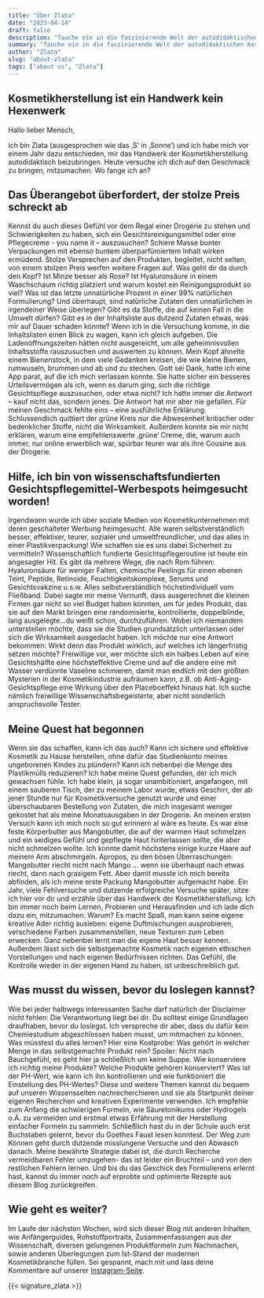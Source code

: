 ```yaml
---
title: "Über Zlata"
date: "2023-04-14"
draft: false
description: "Tauche ein in die faszinierende Welt der autodidaktischen Kosmetikherstellung und lasse dich von Zlatas inspirierendem Weg zur Herstellung hochwertiger und maßgeschneiderter Produkte begeistern."
summary: "Tauche ein in die faszinierende Welt der autodidaktischen Kosmetikherstellung und lasse dich von Zlatas inspirierendem Weg zur Herstellung hochwertiger und maßgeschneiderter Produkte begeistern."
author: "Zlata"
slug: "about-zlata"
tags: ["about us", "Zlata"]
---
```


## Kosmetikherstellung ist ein Handwerk kein Hexenwerk

Hallo lieber Mensch,

ich bin Zlata (ausgesprochen wie das ‚S‘ in ‚Sonne‘) und ich habe mich vor einem
Jahr dazu entschieden, mir das Handwerk
der Kosmetikherstellung autodidaktisch beizubringen. Heute versuche ich dich auf
den Geschmack zu bringen, mitzumachen.
Wo fange ich an?

## Das Überangebot überfordert, der stolze Preis schreckt ab

Kennst du auch dieses Gefühl vor dem Regal einer Drogerie zu stehen und
Schwierigkeiten zu haben, sich ein
Gesichtsreinigungsmittel oder eine Pflegecreme - you name it – auszusuchen?
Schiere Masse bunter Verpackungen mit ebenso
buntem überparfümiertem Inhalt wirken ermüdend. Stolze Versprechen auf den
Produkten, begleitet, nicht selten, von einem
stolzen Preis werfen weitere Fragen auf. Was geht dir da durch den Kopf? Ist
Minze besser als Rose? Ist Hyaluronsäure in
einem Waschschaum richtig platziert und warum kostet ein Reinigungsprodukt so
viel? Was ist das letzte unnatürliche
Prozent in einer 99% natürlichen Formulierung? Und überhaupt, sind natürliche
Zutaten den unnatürlichen in irgendeiner
Weise überlegen? Gibt es da Stoffe, die auf keinen Fall in die Umwelt dürfen?
Gibt es in der Inhaltsliste aus dutzend
Zutaten etwas, was mir auf Dauer schaden könnte? Wenn ich in die Versuchung
komme, in die Inhaltslisten einen Blick zu
wagen, kann ich gleich aufgeben. Die Ladenöffnungszeiten hätten nicht
ausgereicht, um alle geheimnisvollen Inhaltsstoffe
rauszusuchen und auswerten zu können. Mein Kopf ähnelte einem Bienenstock, in
dem viele Gedanken kreisen, die wie kleine
Bienen, rumwuseln, brummen und ab und zu stechen. Gott sei Dank, hatte ich eine
App parat, auf die ich mich verlassen
konnte. Sie hatte sicher ein besseres Urteilsvermögen als ich, wenn es darum
ging, sich die richtige Gesichtspflege
auszusuchen, oder etwa nicht? Ich hatte immer die Antwort – kauf nicht das,
sondern jenes. Die Antwort hat mir aber nie
gefallen. Für meinen Geschmack fehlte eins – eine ausführliche Erklärung.
Schlussendlich quittiert der grüne Kreis nur
die Abwesenheit kritischer oder bedenklicher Stoffe, nicht die Wirksamkeit.
Außerdem konnte sie mir nicht erklären,
warum eine empfehlenswerte ‚grüne‘ Creme, die, warum auch immer, nur online
erwerblich war, spürbar teurer war als ihre
Cousine aus der Drogerie.

## Hilfe, ich bin von wissenschaftsfundierten Gesichtspflegemittel-Werbespots heimgesucht worden!

Irgendwann wurde ich über soziale Medien von Kosmetikunternehmen mit deren
geschalteter Werbung heimgesucht. Alle waren
selbstverständlich besser, effektiver, teurer, sozialer und umweltfreundlicher,
und das alles in einer
Plastikverpackung! Wie schaffen sie es uns dabei Sicherheit zu vermitteln?
Wissenschaftlich fundierte Gesichtspflegeroutine ist heute ein angesagter Hit.
Es gibt da mehrere Wege, die nach Rom
führen: Hyaluronsäure für weniger Falten, chemische Peelings für einen ebenen
Teint, Peptide, Retinoide,
Feuchtigkeitskomplexe, Serums und Gesichtsvakzine u.s.w. Alles
selbstverständlich höchstindividuell vom Fließband. Dabei
sagte mir meine Vernunft, dass ausgerechnet die kleinen Firmen gar nicht so viel
Budget haben könnten, um für jedes
Produkt, das sie auf den Markt bringen eine randomisierte, kontrollierte,
doppelblinde, lang ausgelegte…du weißt schon,
durchzuführen. Wobei ich niemandem unterstellen möchte, dass sie die Studien
grundsätzlich unterlassen oder sich die
Wirksamkeit ausgedacht haben. Ich möchte nur eine Antwort bekommen: Wirkt denn
das Produkt wirklich, auf welches ich
längerfristig setzen möchte? Freiwillige vor, wer möchte sich ein halbes Leben
auf eine Gesichtshälfte eine
höchsteffektive Creme und auf die andere eine mit Wasser verdünnte Vaseline
schmieren, damit man endlich mit den größten
Mysterien in der Kosmetikindustrie aufräumen kann, z.B. ob
Anti-Aging-Gesichtspflege eine Wirkung über den Placeboeffekt
hinaus hat. Ich suche nämlich freiwillige Wissenschaftsbegeisterte, aber nicht
sonderlich anspruchsvolle Tester.

## Meine Quest hat begonnen

Wenn sie das schaffen, kann ich das auch? Kann ich sichere und effektive
Kosmetik zu Hause herstellen, ohne dafür das
Studienkonto meines ungeborenen Kindes zu plündern? Kann ich nebenbei die Menge
des Plastikmülls reduzieren? Ich habe
meine Quest gefunden, der ich mich gewachsen fühle. Ich habe klein, ja sogar
unambitioniert, angefangen, mit einem
sauberen Tisch, der zu meinem Labor wurde, etwas Geschirr, der ab jener Stunde
nur für Kosmetikversuche genutzt wurde
und einer überschaubaren Bestellung von Zutaten, die mich insgesamt weniger
gekostet hat als meine Monatsausgaben in der
Drogerie.
An meinen ersten Versuch kann ich mich noch so gut erinnern al wäre es heute. Es
war eine feste Körperbutter aus
Mangobutter, die auf der warmen Haut schmelzen und ein seidiges Gefühl und
gepflegte Haut hinterlassen sollte, die aber
nicht schmelzen wollte. Ich konnte damit höchstens einige kurze Haare auf meinem
Arm abschmirgeln. Apropos, zu den bösen
Überraschungen: Mangobutter riecht nicht nach Mango … wenn sie überhaupt nach
etwas riecht, dann nach grasigem Fett.
Aber damit musste ich mich bereits abfinden, als ich meine erste Packung
Mangobutter aufgemacht habe.
Ein Jahr, viele Fehlversuche und dutzende erfolgreiche Versuche später, sitze
ich hier vor dir und erzähle über das
Handwerk der Kosmetikherstellung. Ich bin immer noch beim Lernen, Probieren und
Herausfinden und ich lade dich dazu ein,
mitzumachen. Warum? Es macht Spaß, man kann seine eigene kreative Ader richtig
ausleben: eigene Duftmischungen
ausprobieren, verschiedene Farben zusammenstellen, neue Texturen zum Leben
erwecken. Ganz nebenbei lernt man die eigene
Haut besser kennen. Außerdem lässt sich die selbstgemachte Kosmetik nach eigenen
ethischen Vorstellungen und nach
eigenen Bedürfnissen richten. Das Gefühl, die Kontrolle wieder in der eigenen
Hand zu haben, ist unbeschreiblich gut.

## Was musst du wissen, bevor du loslegen kannst?

Wie bei jeder halbwegs interessanten Sache darf natürlich der Disclaimer nicht
fehlen: Die Verantwortung liegt bei dir.
Du solltest einige Grundlagen draufhaben, bevor du loslegst. Ich verspreche dir
aber, dass du dafür kein Chemiestudium
abgeschlossen haben musst, um mitmachen zu können.
Was müsstest du alles lernen? Hier eine Kostprobe: Was gehört in welcher Menge
in das selbstgemachte Produkt rein?
Spoiler: Nicht nach Bauchgefühl, es geht hier ja schließlich um keine Suppe.
Wie konserviere ich richtig meine Produkte?
Welche Produkte gehören konserviert?
Was ist der PH-Wert, wie kann ich ihn kontrollieren und wie funktioniert die
Einstellung des PH-Wertes?
Diese und weitere Themen kannst du bequem auf unseren Wissensseiten
nachrecherchieren und sie als Startpunkt deiner
eigenen Recherchen und kreativen Experimente verwenden.
Ich empfehle zum Anfang die schwierigen Formeln, wie Säuretonikums oder
Hydrogels o.Ä. zu vermeiden und erstmal etwas
Erfahrung mit der Herstellung einfacher Formeln zu sammeln. Schließlich hast du
in der Schule auch erst Buchstaben
gelernt, bevor du Goethes Faust lesen konntest. Der Weg zum Können geht durch
dutzende misslungene Versuche und den
Abwasch danach. Meine bewährte Strategie dabei ist, die durch Recherche
vermeidbaren Fehler umzugehen- das ist leider
ein Bruchteil – und von den restlichen Fehlern lernen. Und bis du das Geschick
des Formulierens erlernt hast, kannst du
immer noch auf erprobte und optimierte Rezepte aus diesem Blog zurückgreifen.

## Wie geht es weiter?

Im Laufe der nächsten Wochen, wird sich dieser Blog mit anderen Inhalten, wie
Anfängerguides, Rohstoffportraits,
Zusammenfassungen aus der Wissenschaft, diversen gelungenen Produktformeln zum
Nachmachen, sowie anderen Überlegungen
zum Ist-Stand der modernen Kosmetikbranche füllen. Sei gespannt, mach mit und
lass deine Kommentare auf unserer
[Instagram-Seite](https://instagram.com/mix_with_us).


{{< signature_zlata >}}
